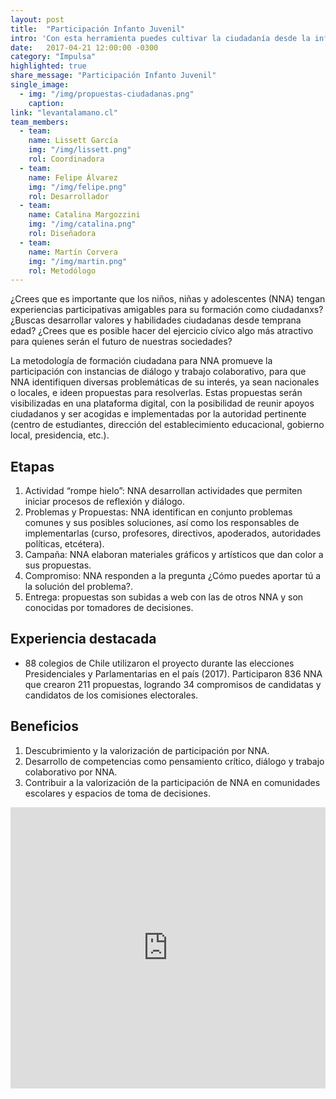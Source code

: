 ```yaml
---
layout: post
title:  "Participación Infanto Juvenil"
intro: 'Con esta herramienta puedes cultivar la ciudadanía desde la infancia en niños, niñas y adolescentes.'
date:   2017-04-21 12:00:00 -0300
category: "Impulsa"
highlighted: true
share_message: "Participación Infanto Juvenil"
single_image:
  - img: "/img/propuestas-ciudadanas.png"
    caption:
link: "levantalamano.cl"
team_members:
  - team:
    name: Lissett García
    img: "/img/lissett.png"
    rol: Coordinadora
  - team:
    name: Felipe Álvarez
    img: "/img/felipe.png"
    rol: Desarrollador
  - team:
    name: Catalina Margozzini
    img: "/img/catalina.png"
    rol: Diseñadora
  - team:
    name: Martín Corvera
    img: "/img/martin.png"
    rol: Metodólogo
---
```

¿Crees que es importante que los niños, niñas y adolescentes (NNA) tengan experiencias participativas amigables para su formación como ciudadanxs? ¿Buscas desarrollar valores y habilidades ciudadanas desde temprana edad? ¿Crees que es posible hacer del ejercicio cívico algo más atractivo para quienes serán el futuro de nuestras sociedades?

La metodología de formación ciudadana para NNA promueve la participación con instancias de diálogo y trabajo colaborativo, para que NNA identifiquen diversas problemáticas de su interés, ya sean nacionales o locales, e ideen propuestas para resolverlas. Estas propuestas serán visibilizadas en una plataforma digital, con la posibilidad de reunir apoyos ciudadanos y ser acogidas e implementadas por la autoridad pertinente (centro de estudiantes, dirección del establecimiento educacional, gobierno local, presidencia, etc.).

## Etapas
1. Actividad “rompe hielo”: NNA desarrollan actividades que permiten iniciar procesos de reflexión y diálogo.
2. Problemas y Propuestas: NNA identifican en conjunto problemas comunes y sus posibles soluciones, así como los responsables de implementarlas (curso, profesores, directivos, apoderados, autoridades políticas, etcétera).
3. Campaña: NNA elaboran materiales gráficos y artísticos que dan color a sus propuestas.
4. Compromiso: NNA responden a la pregunta ¿Cómo puedes aportar tú a la solución del problema?.
5. Entrega: propuestas son subidas a web con las de otros NNA y son conocidas por tomadores de decisiones.


## Experiencia destacada
- 88 colegios de Chile utilizaron el proyecto durante las elecciones Presidenciales y Parlamentarias en el país (2017). Participaron 836 NNA que crearon 211 propuestas, logrando 34 compromisos de candidatas y candidatos de los comisiones electorales. 

## Beneficios
1. Descubrimiento y la valorización de participación por NNA.
2. Desarrollo de competencias como pensamiento crítico,  diálogo y trabajo colaborativo por NNA.
3. Contribuir a la valorización de la participación de NNA en comunidades escolares y espacios de toma de decisiones.

<iframe width="100%" height="450" src="https://www.youtube.com/embed/W-jfqeUijbs?rel=0&amp;showinfo=0" frameborder="0" allow="autoplay; encrypted-media" allowfullscreen></iframe>

